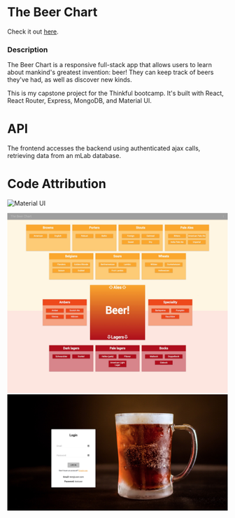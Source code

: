 # The Beer Chart

Check it out [here](http://www.thebeerchart.com).

<h3>Description</h3>
The Beer Chart is a responsive full-stack app that allows users to learn about mankind's greatest invention: beer! They can keep track of beers they've had, as well as discover new kinds.

This is my capstone project for the Thinkful bootcamp. It's built with React, React Router, Express, MongoDB, and Material UI.

# API
The frontend accesses the backend using authenticated ajax calls, retrieving data from an mLab database.

# Code Attribution
![Material UI](http://www.material-ui.com/#/)

![Landing Page](https://github.com/andymbryant/The-Beer-Chart-Front/blob/master/TheBeerChart.jpg)
![Login](https://github.com/andymbryant/The-Beer-Chart-Front/blob/master/TheBeerChart_Login.jpg)
